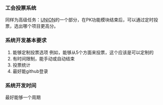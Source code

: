 ### 工会投票系统

同样为高级任务：[UNION](https://github.com/bay6/union)的一个部分，在PK功能模块结束后，可以通过定时投票，选出哪个项目更高分。

### 系统开发基本要求

1. 能够定制投票选项
    例如，能够从5个方面来投票，这个应该是可以定制的
2. 有时间限制，能手动或自动结束
3. 投票统计
4. 最好能github登录

### 系统开发时间

最好能够一个周期

